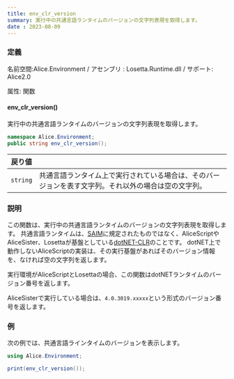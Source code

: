 ```yaml
---
title: env_clr_version
summary: 実行中の共通言語ランタイムのバージョンの文字列表現を取得します。
date : 2023-08-09
---
```

### 定義
名前空間:Alice.Environment / アセンブリ : Losetta.Runtime.dll / サポート: Alice2.0

属性: 関数

#### env_clr_version()

実行中の共通言語ランタイムのバージョンの文字列表現を取得します。

```cs title="AliceScript"
namespace Alice.Environment;
public string env_clr_version();
```

|戻り値| |
|-|-|
|`string`|共通言語ランタイム上で実行されている場合は、そのバージョンを表す文字列。それ以外の場合は空の文字列。|

### 説明
この関数は、実行中の共通言語ランタイムのバージョンの文字列表現を取得します。
共通言語ランタイムは、[SAIM](../../../general/saim.md)に規定されたものではなく、AliceScriptやAliceSister、Losettaが基盤としている[dotNET-CLR](https://learn.microsoft.com/ja-jp/dotnet/standard/clr)のことです。
dotNET上で動作しないAliceScriptの実装は、その実行基盤があればそのバージョン情報を、なければ空の文字列を返します。

実行環境がAliceScriptとLosettaの場合、この関数はdotNETランタイムのバージョン番号を返します。

AliceSisterで実行している場合は、`4.0.3019.xxxxx`という形式のバージョン番号を返します。
### 例
次の例では、共通言語ラインタイムのバージョンを表示します。

```cs title="AliceScript"
using Alice.Environment;

print(env_clr_version());
```